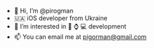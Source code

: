 - 👋 Hi, I’m @pirogman
- 🇺🇦 iOS developer from Ukraine
- 👀 I’m interested in 📱 ⌚️ 💻 development
- 📫 You can email me at pigorman@gmail.com 

<!---
pirogman/pirogman is a ✨ special ✨ repository because its `README.md` (this file) appears on your GitHub profile.
You can click the Preview link to take a look at your changes.
--->
